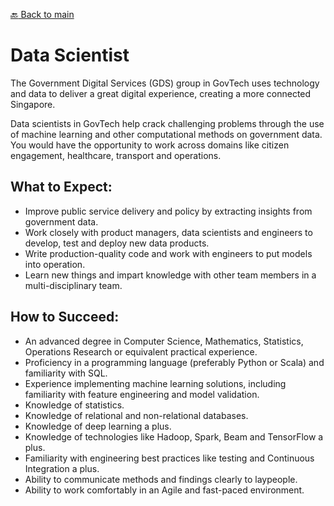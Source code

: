 [:back: Back to main](README.md)

# Data Scientist

The Government Digital Services (GDS) group in GovTech uses technology and data to deliver a great digital experience, creating a more connected Singapore.

Data scientists in GovTech help crack challenging problems through the use of machine learning and other computational methods on government data. You would have the opportunity to work across domains like citizen engagement, healthcare, transport and operations.

## What to Expect:

- Improve public service delivery and policy by extracting insights from government data.
- Work closely with product managers, data scientists and engineers to develop, test and deploy new data products.
- Write production-quality code and work with engineers to put models into operation.
- Learn new things and impart knowledge with other team members in a multi-disciplinary team.

## How to Succeed:

- An advanced degree in Computer Science, Mathematics, Statistics, Operations Research or equivalent practical experience.
- Proficiency in a programming language (preferably Python or Scala) and familiarity with SQL.
- Experience implementing machine learning solutions, including familiarity with feature engineering and model validation.
- Knowledge of statistics.
- Knowledge of relational and non-relational databases.
- Knowledge of deep learning a plus.
- Knowledge of technologies like Hadoop, Spark, Beam and TensorFlow a plus.
- Familiarity with engineering best practices like testing and Continuous Integration a plus.
- Ability to communicate methods and findings clearly to laypeople.
- Ability to work comfortably in an Agile and fast-paced environment.


